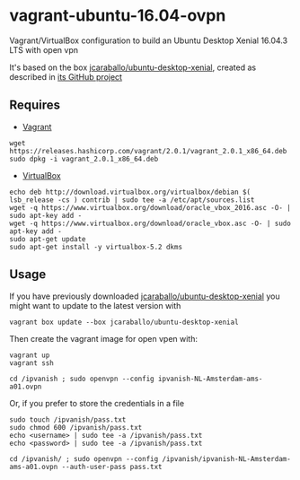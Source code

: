 vagrant-ubuntu-16.04-ovpn
=========================

Vagrant/VirtualBox configuration to build an Ubuntu Desktop Xenial 16.04.3 LTS with open vpn

It's based on the box [jcaraballo/ubuntu-desktop-xenial](https://app.vagrantup.com/jcaraballo/boxes/ubuntu-desktop-xenial),
created as described in [its GitHub project](https://github.com/jcaraballo/vagrant-box-ubuntu-desktop-xenial)

Requires
--------

* [Vagrant](https://www.vagrantup.com/downloads.html)
```
wget https://releases.hashicorp.com/vagrant/2.0.1/vagrant_2.0.1_x86_64.deb
sudo dpkg -i vagrant_2.0.1_x86_64.deb
```

* [VirtualBox](https://www.virtualbox.org/wiki/Linux_Downloads)
```
echo deb http://download.virtualbox.org/virtualbox/debian $( lsb_release -cs ) contrib | sudo tee -a /etc/apt/sources.list
wget -q https://www.virtualbox.org/download/oracle_vbox_2016.asc -O- | sudo apt-key add -
wget -q https://www.virtualbox.org/download/oracle_vbox.asc -O- | sudo apt-key add -
sudo apt-get update
sudo apt-get install -y virtualbox-5.2 dkms
```

Usage
-----
If you have previously downloaded [jcaraballo/ubuntu-desktop-xenial](https://app.vagrantup.com/jcaraballo/boxes/ubuntu-desktop-xenial) you might want to update to the latest version with
```
vagrant box update --box jcaraballo/ubuntu-desktop-xenial
```

Then create the vagrant image for open vpen with:

```
vagrant up
vagrant ssh

cd /ipvanish ; sudo openvpn --config ipvanish-NL-Amsterdam-ams-a01.ovpn
```

Or, if you prefer to store the credentials in a file
```
sudo touch /ipvanish/pass.txt
sudo chmod 600 /ipvanish/pass.txt
echo <username> | sudo tee -a /ipvanish/pass.txt
echo <password> | sudo tee -a /ipvanish/pass.txt

cd /ipvanish/ ; sudo openvpn --config /ipvanish/ipvanish-NL-Amsterdam-ams-a01.ovpn --auth-user-pass pass.txt
```
